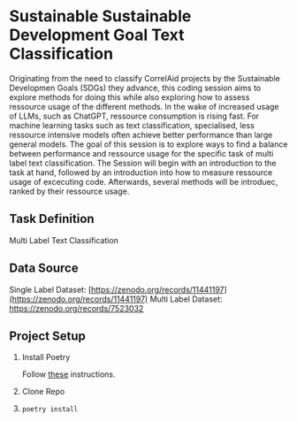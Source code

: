 # Sustainable Sustainable Development Goal Text Classification

Originating from the need to classify CorrelAid projects by the Sustainable Developmen Goals (SDGs) they advance, this coding session aims to explore methods for doing this while also exploring how to assess ressource usage of the different methods. In the wake of increased usage of LLMs, such as ChatGPT, ressource consumption is rising fast. For machine learning tasks such as text classification, specialised, less ressource intensive models often achieve better performance than large general models. The goal of this session is to explore ways to find a balance between performance and ressource usage for the specific task of multi label text classification. The Session will begin with an introduction to the task at hand, followed by an introduction into how to measure ressource usage of excecuting code. Afterwards, several methods will be introduec, ranked by their ressource usage. 

## Task Definition
Multi Label Text Classification

## Data Source
Single Label Dataset:
[https://zenodo.org/records/11441197](https://zenodo.org/records/11441197)
Multi Label Dataset:
https://zenodo.org/records/7523032

## Project Setup

1. Install Poetry
    
    Follow [these](https://python-poetry.org/docs) instructions.

2. Clone Repo

3. `poetry install`

